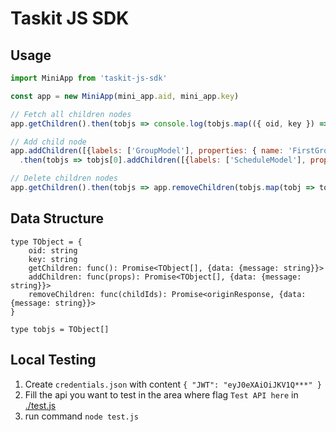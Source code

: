 Taskit JS SDK
======

## Usage

```js
import MiniApp from 'taskit-js-sdk'

const app = new MiniApp(mini_app.aid, mini_app.key)

// Fetch all children nodes
app.getChildren().then(tobjs => console.log(tobjs.map(({ oid, key }) => ({ oid, key }))))

// Add child node
app.addChildren([{labels: ['GroupModel'], properties: { name: 'FirstGroup' }}])
  .then(tobjs => tobjs[0].addChildren([{labels: ['ScheduleModel'], properties: { name: 'FirstSchedule' }}]))

// Delete children nodes
app.getChildren().then(tobjs => app.removeChildren(tobjs.map(tobj => tobj.oid))).then(data => console.log(data))
```

## Data Structure

```
type TObject = {
    oid: string
    key: string
    getChildren: func(): Promise<TObject[], {data: {message: string}}>
    addChildren: func(props): Promise<TObject[], {data: {message: string}}>
    removeChildren: func(childIds): Promise<originResponse, {data: {message: string}}>
}

type tobjs = TObject[]
```

## Local Testing

1. Create `credentials.json` with content `{ "JWT": "eyJ0eXAiOiJKV1Q***" }`
2. Fill the api you want to test in the area where flag `Test API here` in [./test.js](./test.js)
3. run command `node test.js`
